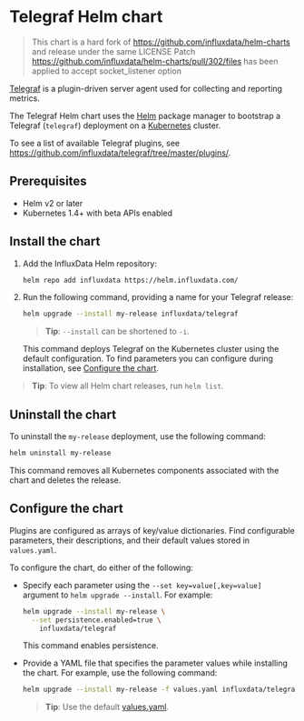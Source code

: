 # Telegraf Helm chart

> This chart is a hard fork of https://github.com/influxdata/helm-charts and release under the same LICENSE
> Patch https://github.com/influxdata/helm-charts/pull/302/files has been applied to accept socket_listener option

[Telegraf](https://github.com/influxdata/telegraf) is a plugin-driven server agent used for collecting and reporting metrics.

The Telegraf Helm chart uses the [Helm](https://helm.sh) package manager to bootstrap a Telegraf (`telegraf`) deployment on a [Kubernetes](http://kubernetes.io) cluster.

To see a list of available Telegraf plugins, see https://github.com/influxdata/telegraf/tree/master/plugins/.

## Prerequisites

- Helm v2 or later
- Kubernetes 1.4+ with beta APIs enabled

## Install the chart

1. Add the InfluxData Helm repository:

   ```bash
   helm repo add influxdata https://helm.influxdata.com/
   ```

2. Run the following command, providing a name for your Telegraf release:

   ```bash
   helm upgrade --install my-release influxdata/telegraf
   ```

   > **Tip**: `--install` can be shortened to `-i`.

   This command deploys Telegraf on the Kubernetes cluster using the default configuration. To find parameters you can configure during installation, see [Configure the chart](#configure-the-chart).

  > **Tip**: To view all Helm chart releases, run `helm list`.

## Uninstall the chart

To uninstall the `my-release` deployment, use the following command:

```bash
helm uninstall my-release
```

This command removes all Kubernetes components associated with the chart and deletes the release.

## Configure the chart

Plugins are configured as arrays of key/value dictionaries. Find configurable parameters, their descriptions, and their default values stored in `values.yaml`.

To configure the chart, do either of the following:

- Specify each parameter using the `--set key=value[,key=value]` argument to `helm upgrade --install`. For example:

  ```bash
  helm upgrade --install my-release \
    --set persistence.enabled=true \
      influxdata/telegraf
  ```

  This command enables persistence.

- Provide a YAML file that specifies the parameter values while installing the chart. For example, use the following command:

  ```bash
  helm upgrade --install my-release -f values.yaml influxdata/telegraf
  ```

  > **Tip**: Use the default [values.yaml](values.yaml).
